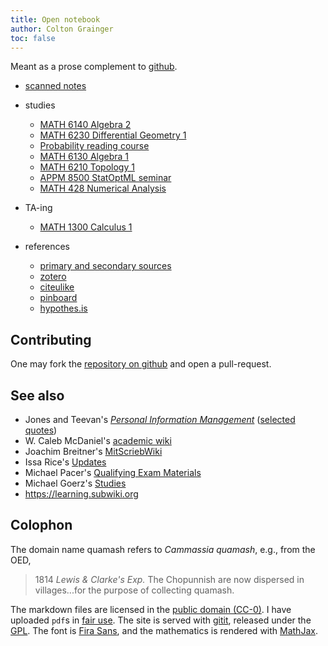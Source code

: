 ```yaml
---
title: Open notebook
author: Colton Grainger
toc: false
---
```


Meant as a prose complement to [github](https://github.com/coltongrainger/). 

- [scanned notes](raw)

- studies

    - [MATH 6140 Algebra 2](alg2)
    - [MATH 6230 Differential Geometry 1](diffgeo1)
    - [Probability reading course](prob1)
    - [MATH 6130 Algebra 1](alg1)
    - [MATH 6210 Topology 1](top1)
    - [APPM 8500 StatOptML seminar](https://github.com/coltongrainger/fy19soml)
    - [MATH 428 Numerical Analysis](num)

- TA-ing

    - [MATH 1300 Calculus 1](math1300)

- references

    - [primary and secondary sources](lit) 
    - [zotero](https://www.zotero.org/coltongrainger/items)
    - [citeulike](http://www.citeulike.org/user/coltongrainger/) 
    - [pinboard](https://pinboard.in/u:coltongrainger)
    - [hypothes.is](https://web.hypothes.is)

## Contributing

One may fork the [repository on github](https://github.com/coltongrainger/quamash) and open a pull-request.

## See also

- Jones and Teevan's [*Personal Information Management*](https://www.washington.edu/uwpress/search/books/JONPEP.html) ([selected quotes](pim))
- W. Caleb McDaniel's [academic wiki](http://wiki.wcaleb.rice.edu/)
- Joachim Breitner's [MitScriebWiki](http://mitschriebwiki.nomeata.de/)
- Issa Rice's [Updates](https://issarice.wordpress.com/)
- Michael Pacer's [Qualifying Exam Materials](https://mpacer.org/qualifying-exam-materials/#/qualifying-exam-written-portion/)
- Michael Goerz's [Studies](https://michaelgoerz.net/studies/)
- <https://learning.subwiki.org>

## Colophon

The domain name quamash refers to *Cammassia quamash*, e.g., from the OED,

> 1814 *Lewis & Clarke's Exp.* The Chopunnish are now dispersed in villages...for the purpose of collecting quamash.

The markdown files are licensed in the [public domain (CC-0)](http://creativecommons.org/about/cc0). I have uploaded `pdf`s in [fair use](https://libguides.bc.edu/copyright/fairuse). The site is served with [gitit](https://github.com/jgm/gitit/), released under the [GPL](http://www.aaronsw.com/weblog/000360). The font is [Fira Sans](https://github.com/mozilla/Fira), and the mathematics is rendered with [MathJax](https://www.mathjax.org/).
